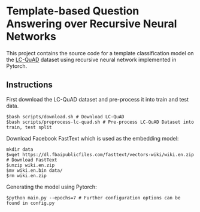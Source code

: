 # Template-based Question Answering over Recursive Neural Networks
This project contains the source code for a template classification model on the [LC-QuAD](http://lc-quad.sda.tech/) dataset using recursive neural network implemented in Pytorch.

## Instructions
First download the LC-QuAD dataset and pre-process it into train and test data.
```
$bash scripts/download.sh # Download LC-QuAD
$bash scripts/preprocess-lc-quad.sh # Pre-process LC-QuAD Dataset into train, test split
```

Download Facebook FastText which is used as the embedding model:
```
mkdir data
$wget https://dl.fbaipublicfiles.com/fasttext/vectors-wiki/wiki.en.zip # Download FastText
$unzip wiki.en.zip
$mv wiki.en.bin data/
$rm wiki.en.zip
```

Generating the model using Pytorch:
```
$python main.py --epochs=7 # Further configuration options can be found in config.py
```
